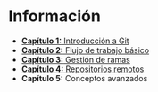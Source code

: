 # Información

- [**Capítulo 1:** Introducción a Git](./capitulos/capitulo-1.md)
- [**Capítulo 2:** Flujo de trabajo básico](./capitulos/capitulo-2.md)
- [**Capítulo 3:** Gestión de ramas](./capitulos/capitulo-3.md)
- [**Capítulo 4:** Repositorios remotos](./capitulos/capitulo-4.md)
- **Capítulo 5:** Conceptos avanzados
